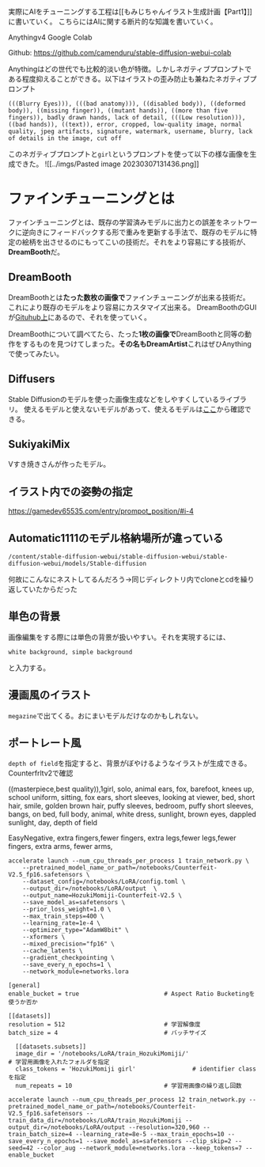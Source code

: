実際にAIをチューニングする工程は[[もみじちゃんイラスト生成計画【Part1】]]に書いていく。
こちらにはAIに関する断片的な知識を書いていく。

Anythingv4 Google Colab

Github:
https://github.com/camenduru/stable-diffusion-webui-colab

Anythingはどの世代でも比較的淡い色が特徴。しかしネガティブプロンプトである程度抑えることができる。以下はイラストの歪み防止も兼ねたネガティブプロンプト
```
(((Blurry Eyes))), (((bad anatomy))), ((disabled body)), ((deformed body)), ((missing finger)), ((mutant hands)), ((more than five fingers)), badly drawn hands, lack of detail, (((Low resolution))), ((bad hands)), ((text)), error, cropped, low-quality image, normal quality, jpeg artifacts, signature, watermark, username, blurry, lack of details in the image, cut off
```

このネガティブプロンプトと`girl`というプロンプトを使って以下の様な画像を生成できた。
![[../imgs/Pasted image 20230307131436.png]]

# ファインチューニングとは

ファインチューニングとは、既存の学習済みモデルに出力との誤差をネットワークに逆向きにフィードバックする形で重みを更新する手法で、既存のモデルに特定の絵柄を出させるのにもってこいの技術だ。それをより容易にする技術が、**DreamBooth**だ。

## DreamBooth

DreamBoothとは**たった数枚の画像で**ファインチューニングが出来る技術だ。
これにより既存のモデルをより容易にカスタマイズ出来る。
DreamBoothのGUIが[Gituhub上](https://github.com/smy20011/dreambooth-gui)にあるので、それを使っていく。

DreamBoothについて調べてたら、たった**1枚の画像で**DreamBoothと同等の動作をするものを見つけてしまった。**その名もDreamArtist**これはぜひAnythingで使ってみたい。

## Diffusers
Stable Diffusionのモデルを使った画像生成などをしやすくしているライブラリ。
使えるモデルと使えないモデルがあって、使えるモデルは[ここ](https://huggingface.co/models?other=stable-diffusion)から確認できる。

## SukiyakiMix
Vすき焼きさんが作ったモデル。

## イラスト内での姿勢の指定
https://gamedev65535.com/entry/prompot_position/#i-4

## Automatic1111のモデル格納場所が違っている
`/content/stable-diffusion-webui/stable-diffusion-webui/stable-diffusion-webui/models/Stable-diffusion`

何故にこんなにネストしてるんだろう→同じディレクトリ内でcloneとcdを繰り返していたからだった

## 単色の背景
画像編集をする際には単色の背景が扱いやすい。それを実現するには、
```Prompt
white background, simple background
```
と入力する。

## 漫画風のイラスト
`megazine`で出てくる。おにまいモデルだけなのかもしれない。

## ポートレート風
`depth of field`を指定すると、背景がぼやけるようなイラストが生成できる。Counterfrltv2で確認

((masterpiece,best quality)),1girl, solo, animal ears, fox, barefoot, knees up, school uniform, sitting, fox ears, short sleeves, looking at viewer, bed, short hair, smile, golden brown hair, puffy sleeves, bedroom, puffy short sleeves, bangs, on bed, full body, animal, white dress, sunlight, brown eyes, dappled sunlight, day, depth of field

EasyNegative, extra fingers,fewer fingers,  extra legs,fewer legs,fewer fingers,  extra arms, fewer arms,

```
accelerate launch --num_cpu_threads_per_process 1 train_network.py \
    --pretrained_model_name_or_path=/notebooks/Counterfeit-V2.5_fp16.safetensors \
    --dataset_config=/notebooks/LoRA/config.toml \
    --output_dir=/notebooks/LoRA/output  \
    --output_name=HozukiMomiji-Counterfeit-V2.5 \
    --save_model_as=safetensors \
    --prior_loss_weight=1.0 \
    --max_train_steps=400 \
    --learning_rate=1e-4 \
    --optimizer_type="AdamW8bit" \
    --xformers \
    --mixed_precision="fp16" \
    --cache_latents \
    --gradient_checkpointing \
    --save_every_n_epochs=1 \
    --network_module=networks.lora
```

```
[general]
enable_bucket = true                        # Aspect Ratio Bucketingを使うか否か

[[datasets]]
resolution = 512                            # 学習解像度
batch_size = 4                              # バッチサイズ

  [[datasets.subsets]]
  image_dir = '/notebooks/LoRA/train_HozukiMomiji/'                     # 学習用画像を入れたフォルダを指定
  class_tokens = 'HozukiMomiji girl'                # identifier class を指定
  num_repeats = 10                          # 学習用画像の繰り返し回数
```

```
accelerate launch --num_cpu_threads_per_process 12 train_network.py --pretrained_model_name_or_path=/notebooks/Counterfeit-V2.5_fp16.safetensors --train_data_dir=/notebooks/LoRA/train_HozukiMomiji --output_dir=/notebooks/LoRA/output --resolution=320,960 --train_batch_size=4 --learning_rate=8e-5 --max_train_epochs=10 --save_every_n_epochs=1 --save_model_as=safetensors --clip_skip=2 --seed=42 --color_aug --network_module=networks.lora --keep_tokens=7 --enable_bucket
```

```


```

```python
```